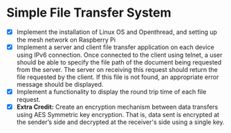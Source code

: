 # Simple File Transfer System
- [x] Implement the installation of Linux OS and Openthread, and setting up the mesh network on Raspberry Pi
- [x] Implement a server and client file transfer application on each device using IPv6  connection. Once connected to the client using telnet, a user should be able to specify the file path of the document being requested from the server. The server on receiving this request should return the file requested by the client. If this file is not found, an appropriate error message should be displayed.
- [x] Implement a functionality to display the round trip time of each file request. 
- [x] **Extra Credit:** Create an encryption mechanism between data transfers using AES Symmetric key encryption. That is, data sent is encrypted at the sender’s side and decrypted at the receiver's side using a single key.
